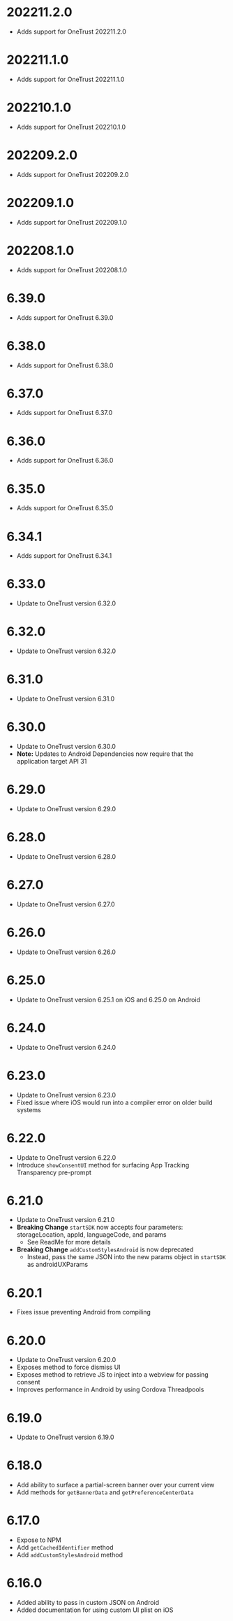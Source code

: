 # 202211.2.0
* Adds support for OneTrust 202211.2.0

# 202211.1.0
* Adds support for OneTrust 202211.1.0

# 202210.1.0
* Adds support for OneTrust 202210.1.0

# 202209.2.0
* Adds support for OneTrust 202209.2.0

# 202209.1.0
* Adds support for OneTrust 202209.1.0

# 202208.1.0
* Adds support for OneTrust 202208.1.0

# 6.39.0
* Adds support for OneTrust 6.39.0

# 6.38.0
* Adds support for OneTrust 6.38.0

# 6.37.0
* Adds support for OneTrust 6.37.0

# 6.36.0
* Adds support for OneTrust 6.36.0

# 6.35.0
* Adds support for OneTrust 6.35.0

# 6.34.1
* Adds support for OneTrust 6.34.1

# 6.33.0
* Update to OneTrust version 6.32.0

# 6.32.0
* Update to OneTrust version 6.32.0

# 6.31.0
* Update to OneTrust version 6.31.0

# 6.30.0
* Update to OneTrust version 6.30.0
* **Note:** Updates to Android Dependencies now require that the application target API 31

# 6.29.0
* Update to OneTrust version 6.29.0

# 6.28.0
* Update to OneTrust version 6.28.0

# 6.27.0
* Update to OneTrust version 6.27.0

# 6.26.0
* Update to OneTrust version 6.26.0

# 6.25.0
* Update to OneTrust version 6.25.1 on iOS and 6.25.0 on Android

# 6.24.0
* Update to OneTrust version 6.24.0

# 6.23.0
* Update to OneTrust version 6.23.0
* Fixed issue where iOS would run into a compiler error on older build systems

# 6.22.0
* Update to OneTrust version 6.22.0
* Introduce `showConsentUI` method for surfacing App Tracking Transparency pre-prompt

# 6.21.0
* Update to OneTrust version 6.21.0
* **Breaking Change** `startSDK` now accepts four parameters: storageLocation, appId, languageCode, and params
  * See ReadMe for more details
* **Breaking Change** `addCustomStylesAndroid` is now deprecated
  * Instead, pass the same JSON into the new params object in `startSDK` as androidUXParams

# 6.20.1
* Fixes issue preventing Android from compiling

# 6.20.0
* Update to OneTrust version 6.20.0
* Exposes method to force dismiss UI
* Exposes method to retrieve JS to inject into a webview for passing consent
* Improves performance in Android by using Cordova Threadpools

# 6.19.0
* Update to OneTrust version 6.19.0

# 6.18.0
* Add ability to surface a partial-screen banner over your current view
* Add methods for `getBannerData` and `getPreferenceCenterData`

# 6.17.0
* Expose to NPM
* Add `getCachedIdentifier` method
* Add `addCustomStylesAndroid` method

# 6.16.0
* Added ability to pass in custom JSON on Android
* Added documentation for using custom UI plist on iOS
